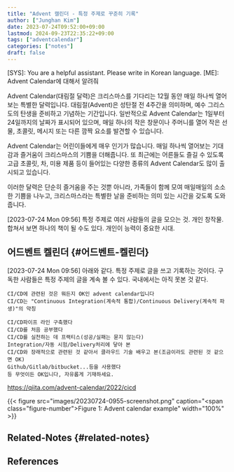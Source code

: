 ```yaml
---
title: "Advent 캘린더 - 특정 주제로 꾸준히 기록"
author: ["Junghan Kim"]
date: 2023-07-24T09:52:00+09:00
lastmod: 2024-09-23T22:35:22+09:00
tags: ["adventcalendar"]
categories: ["notes"]
draft: false
---
```


<div class="ai">

[SYS]: You are a helpful assistant. Please write in Korean language. [ME]: Advent Calendar에 대해서 알려줘

[AI]: 물론이죠!

Advent Calendar(대림절 달력)은 크리스마스를 기다리는 12월 동안 매일 하나씩 열어보는 특별한 달력입니다. 대림절(Advent)은 성탄절 전 4주간을 의미하며, 예수 그리스도의 탄생을 준비하고 기념하는 기간입니다. 일반적으로 Advent Calendar는 1일부터 24일까지의 날짜가 표시되어 있으며, 매일 하나의 작은 창문이나 주머니를 열어 작은 선물, 초콜릿, 메시지 또는 다른 깜짝 요소를 발견할 수 있습니다.

Advent Calendar는 어린이들에게 매우 인기가 많습니다. 매일 하나씩 열어보는 기대감과 즐거움이 크리스마스의 기쁨을 더해줍니다. 또 최근에는 어른들도 즐길 수 있도록 고급 초콜릿, 차, 미용 제품 등이 들어있는 다양한 종류의 Advent Calendar도 많이 출시되고 있습니다.

이러한 달력은 단순히 즐거움을 주는 것뿐 아니라, 가족들이 함께 모여 매일매일의 소소한 기쁨을 나누고, 크리스마스라는 특별한 날을 준비하는 의미 있는 시간을 갖도록 도와줍니다.

</div>

<span class="timestamp-wrapper"><span class="timestamp">[2023-07-24 Mon 09:56] </span></span> 특정 주제로 여러 사람들의 글을 모으는 것. 개인 창작물. 합쳐서 보면 하나의 책이 될 수도 있다. 개인이 능력이 중요한 시대.


## 어드벤트 켈린더 {#어드벤트-켈린더}

<span class="timestamp-wrapper"><span class="timestamp">[2023-07-24 Mon 09:56]</span></span> 아래와 같다. 특정 주제로 글을 쓰고 기록하는 것이다. 구독한 사람들은 특정 주제의 글을 계속 볼 수 있다. 국내에서는 아직 못본 것 같다.

```text
CI/CD에 관련된 것은 뭐든지 OK인 advent calendar입니다
CI/CD는 "Continuous Integration(계속적 통합)/Continuous Delivery(계속적 파생)"의 약칭

CI/CD파이프 라인 구축했다
CI/CD를 처음 공부했다
CI/CD를 실천하는 데 프랙티스(성공/실패는 묻지 않는다)
Integration/자동 시험/Delivery처리에 닿아 본
CI/CD와 장래적으로 관련된 것 같아서 클라우드 기술 배우고 본(조금이라도 관련된 것 같으면 OK)
Github/Gitlab/bitbucket...등을 사용했다
등 무엇이든 OK입니다, 자유롭게 기재하세요.
```

<https://qiita.com/advent-calendar/2022/cicd>

{{< figure src="images/20230724-0955-screenshot.png" caption="<span class=\"figure-number\">Figure 1: </span>Advent calendar example" width="100%" >}}


## Related-Notes {#related-notes}

## References

<style>.csl-entry{text-indent: -1.5em; margin-left: 1.5em;}</style><div class="csl-bib-body">
</div>
